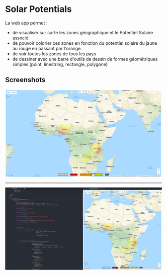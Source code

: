 ﻿# Solar Potentials

La web app permet :
- de visualiser sur carte les zones géographique et le Potentiel Solaire associé
- de pouvoir colorier ces zones en fonction du potentiel solaire du jaune au rouge en passant par l'orange.
- de voir toutes les zones de tous les pays
- de dessiner avec une barre d'outils de dessin de formes géométriques simples (point, linestring, rectangle, polygone)


## Screenshots

![alt text](screenshots/fullscreen.png "Fullscreen screenshot of the web app")

-----------------------------------------------------------------------------------------------------------------

![alt text](screenshots/onAtomEditor.png "Screenshot of the web app in Atom")

